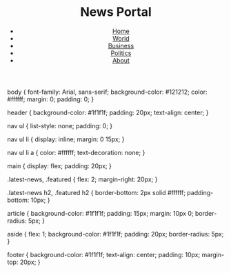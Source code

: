 <!DOCTYPE html>
<html lang="en">
<head>
    <meta charset="UTF-8">
    <meta name="viewport" content="width=device-width, initial-scale=1.0">
    <title>News Website</title>
    <link rel="stylesheet" href="styles.css">
</head>
<body>
    <header>
        <h1>News Portal</h1>
        <nav>
            <ul>
                <li><a href="#">Home</a></li>
                <li><a href="#">World</a></li>
                <li><a href="#">Business</a></li>
                <li><a href="#">Politics</a></li>
                <li><a href="#">About</a></li>
            </ul>
        </nav>
    </header>
</body>
</html>
body {
    font-family: Arial, sans-serif;
    background-color: #121212;
    color: #ffffff;
    margin: 0;
    padding: 0;
}

header {
    background-color: #1f1f1f;
    padding: 20px;
    text-align: center;
}

nav ul {
    list-style: none;
    padding: 0;
}

nav ul li {
    display: inline;
    margin: 0 15px;
}

nav ul li a {
    color: #ffffff;
    text-decoration: none;
}

main {
    display: flex;
    padding: 20px;
}

.latest-news, .featured {
    flex: 2;
    margin-right: 20px;
}

.latest-news h2, .featured h2 {
    border-bottom: 2px solid #ffffff;
    padding-bottom: 10px;
}

article {
    background-color: #1f1f1f;
    padding: 15px;
    margin: 10px 0;
    border-radius: 5px;
}

aside {
    flex: 1;
    background-color: #1f1f1f;
    padding: 20px;
    border-radius: 5px;
}

footer {
    background-color: #1f1f1f;
    text-align: center;
    padding: 10px;
    margin-top: 20px;
}
